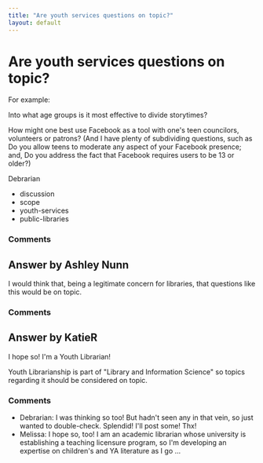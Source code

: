 ```yaml
---
title: "Are youth services questions on topic?"
layout: default
---
```

Are youth services questions on topic?
=====================
For example:

Into what age groups is it most effective to divide storytimes?

How might one best use Facebook as a tool with one's teen councilors,
volunteers or patrons? (And I have plenty of subdividing questions, such
as Do you allow teens to moderate any aspect of your Facebook presence;
and, Do you address the fact that Facebook requires users to be 13 or
older?)

Debrarian

<ul class="tags"><li class="tag">discussion</li><li class="tag">scope</li><li class="tag">youth-services</li><li class="tag">public-libraries</li></ul>

### Comments ###


Answer by Ashley Nunn
----------------
I would think that, being a legitimate concern for libraries, that
questions like this would be on topic.

### Comments ###

Answer by KatieR
----------------
I hope so! I'm a Youth Librarian!

Youth Librarianship is part of "Library and Information Science" so
topics regarding it should be considered on topic.

### Comments ###
* Debrarian: I was thinking so too! But hadn't seen any in that vein, so just wanted
to double-check. Splendid! I'll post some! Thx!
* Melissa: I hope so, too! I am an academic librarian whose university is
establishing a teaching licensure program, so I'm developing an
expertise on children's and YA literature as I go ...

